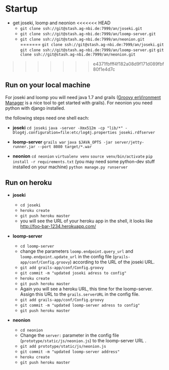 # Startup

* get joseki, loomp and neonion
<<<<<<< HEAD
    * `git clone ssh://git@stash.ag-nbi.de:7999/an/joseki.git`
    * `git clone ssh://git@stash.ag-nbi.de:7999/an/loomp-server.git`
    * `git clone ssh://git@stash.ag-nbi.de:7999/an/neonion.git`
=======
    `git clone ssh://git@stash.ag-nbi.de:7999/an/joseki.git`
    `git clone ssh://git@stash.ag-nbi.de:7999/an/loomp-server.git`
    `git clone ssh://git@stash.ag-nbi.de:7999/an/neonion.git`
>>>>>>> e4371fbfff4f182a08d9f171d089fbf80f1e4d7c


## Run on your local machine

For joseki and loomp you will need java 1.7 and grails ([Groovy enVironment Manager](http://gvmtool.net) is a nice tool to get started with grails). For neonion you need python with django installed.

the following steps need one shell each:

* **joseki**
    `cd joseki`
    `java -server -Xmx512m -cp "lib/*" -Dlog4j.configuration=file:etc/log4j.properties joseki.rdfserver`


* **loomp-server**
    `grails war`
    `java $JAVA_OPTS -jar server/jetty-runner.jar --port 8080 target/*.war`


* **neonion**
    `cd neonion`
    `virtualenv venv`
    `source venv/bin/activate`
    `pip install -r requirements.txt` (you may need some python-dev stuff installed on your machine)
    `python manage.py runserver`

            
## Run on heroku

* **joseki**
    * `cd joseki`
    * `heroku create`
    * `git push heroku master`
    * you will see the URL of your heroku app in the shell, it looks like http://foo-bar-1234.herokuapp.com/



* **loomp-server**
    * `cd loomp-server`
    * change the parameters `loomp.endpoint.query_url` and `loomp.endpoint.update_url` in the config file (`grails-app/conf/Config.groovy`) according to the URL of the joseki URL.
    * `git add grails-app/conf/Config.groovy`
    * `git commit -m "updated joseki adress to config"`
    * `heroku create`
    * `git push heroku master`
    * Again you will see a heroku URL, this time for the loomp-server. Assign this URL to the `grails.serverURL` in the config file.
    * `git add grails-app/conf/Config.groovy`
    * `git commit -m "updated loomp-server adress to config"`
    * `git push heroku master`


* **neonion**
    * `cd neonion`
    * Change the `server:` parameter in the config file (`prototype/static/js/neonion.js`) to the loomp-server URL .
    * `git add prototype/static/js/neonion.js`
    * `git commit -m "updated loomp-server address"`
    * `heroku create`
    * `git push heroku master`
